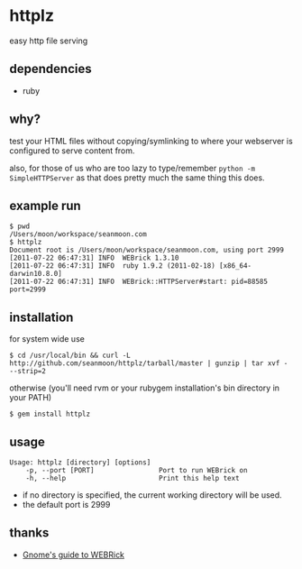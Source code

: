 # httplz

easy http file serving

## dependencies

- ruby

## why?

test your HTML files without copying/symlinking to where your webserver is configured to serve content from.

also, for those of us who are too lazy to type/remember `python -m SimpleHTTPServer` as that does pretty much the same thing this does.

## example run

    $ pwd
    /Users/moon/workspace/seanmoon.com
    $ httplz
    Document root is /Users/moon/workspace/seanmoon.com, using port 2999
    [2011-07-22 06:47:31] INFO  WEBrick 1.3.10
    [2011-07-22 06:47:31] INFO  ruby 1.9.2 (2011-02-18) [x86_64-darwin10.8.0]
    [2011-07-22 06:47:31] INFO  WEBrick::HTTPServer#start: pid=88585 port=2999

## installation

for system wide use

    $ cd /usr/local/bin && curl -L http://github.com/seanmoon/httplz/tarball/master | gunzip | tar xvf - --strip=2

otherwise (you'll need rvm or your rubygem installation's bin directory in your PATH)

    $ gem install httplz

## usage

    Usage: httplz [directory] [options]
        -p, --port [PORT]                Port to run WEBrick on
        -h, --help                       Print this help text

- if no directory is specified, the current working directory will be used.
- the default port is 2999

## thanks

- [Gnome's guide to WEBRick](http://microjet.ath.cx/webrickguide/html/html_webrick.html)

